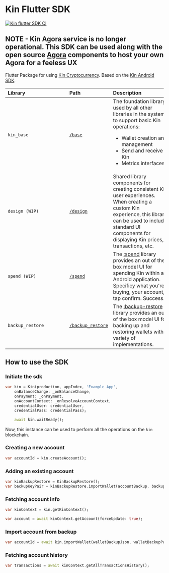 # Kin Flutter SDK
[![Kin flutter SDK CI](https://github.com/kinnytips/kin-flutter-sdk/actions/workflows/dart.yml/badge.svg)](https://github.com/kinnytips/kin-flutter-sdk/actions/workflows/dart.yml)

## NOTE - Kin Agora service is no longer operational.  This SDK can be used along with the open source [Agora](https://github.com/kinecosystem/agora) components to host your own Agora for a feeless UX

Flutter Package for using [Kin Cryptocurrency](https://www.kin.org/). Based on the [Kin Android SDK](https://github.com/kinecosystem/kin-android).

Library&nbsp;&nbsp;&nbsp;&nbsp;&nbsp;&nbsp;&nbsp;&nbsp;&nbsp;&nbsp;&nbsp;&nbsp;&nbsp;&nbsp;&nbsp;&nbsp;&nbsp;&nbsp;&nbsp;&nbsp;&nbsp;&nbsp;&nbsp;&nbsp;&nbsp;&nbsp;&nbsp;&nbsp;&nbsp; | Path                                                                                   | Description&nbsp;&nbsp;&nbsp;&nbsp;&nbsp;&nbsp;&nbsp;&nbsp;&nbsp;&nbsp;&nbsp;&nbsp;&nbsp;&nbsp;&nbsp;&nbsp;&nbsp;&nbsp;&nbsp;&nbsp;                                                                                                                                                                                                                                                                             |
|:--------------------------------------------------------------------------------------------------------------------------------------------------------------------------------------|:------------------------------------------------------------------------------------------|:-----------------------------------------------------------------------------------------------------------------------------|
| `kin_base`                                                                                                                   | [`/base`](/lib/base)| The foundation library used by all other libraries in the system to support basic Kin operations: <ul><li>Wallet creation and management</li><li>Send and receive Kin</li><li>Metrics interfaces</li></ul>                                                                                |                                                                                                        | [`/base-compat`](/lib/base-compat)                                                                                                | The [base-compat](base-compat) library implements the public surface layer to be a drop in replacement of the, now deprecated, [kin-sdk-android](https://github.com/kinecosystem/kin-sdk-android) library or Flutter equivalent.         
| `design (WIP)`                                                                                                             | [`/design`](/lib/design)                                                                                                | Shared library components for creating consistent Kin user experiences. When creating a custom Kin experience, this library can be used to include standard UI components for displaying Kin prices, transactions, etc.       
| `spend (WIP)`                                                                                                             | [`/spend`](/lib/spend)                                                                                                | The [:spend](spend) library provides an out of the box model UI for spending Kin within an Android application. Specificy what you're buying, your account, tap confirm. Success.      
| `backup_restore`                                                                                                             | [`/backup_restore`](/lib/backup_restore)                                                                                                | The [:backup-restore](backup-restore) library provides an out of the box model UI for backing up and restoring wallets with a variety of implementations.      

## How to use the SDK
### Initiate the sdk

```dart
var kin = Kin(production, appIndex, 'Example App',
    onBalanceChange: _onBalanceChange,
    onPayment: _onPayment,
    onAccountContext: _onResolveAccountContext,
    credentialUser: credentialUser,
    credentialPass: credentialPass);

    await kin.waitReady();
```
Now, this instance can be used to perform all the operations on the `kin` blockchain.

### Creating a new account
```dart
var accountId = kin.createAccount();
```

### Adding an existing account
```dart
var kinBackupRestore = KinBackupRestore();
var backupKeyPair = kinBackupRestore.importWallet(accountBackup, backupPass);
```

### Fetching account info
```dart
var kinContext = kin.getKinContext();

var account = await kinContext.getAccount(forceUpdate: true);
```

### Import account from backup
```dart
var accountId = await kin.importWallet(walletBackupJson, walletBackupPassword);
```

### Fetching account history
```dart
var transactions = await kinContext.getAllTransactionsHistory();
```

